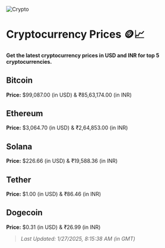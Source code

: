 
![Crypto](https://www.techguide.com.au/wp-content/uploads/2020/11/crypto3.jpeg)

# Cryptocurrency Prices 🪙📈

#### Get the latest cryptocurrency prices in USD and INR for top 5 cryptocurrencies.

## Bitcoin

**Price:** $99,087.00 (in USD) & ₹85,63,174.00 (in INR)

## Ethereum

**Price:** $3,064.70 (in USD) & ₹2,64,853.00 (in INR)

## Solana

**Price:** $226.66 (in USD) & ₹19,588.36 (in INR)

## Tether

**Price:** $1.00 (in USD) & ₹86.46 (in INR)

## Dogecoin

**Price:** $0.31 (in USD) & ₹26.99 (in INR)

> _Last Updated: 1/27/2025, 8:15:38 AM (in GMT)_
